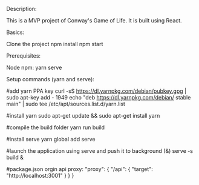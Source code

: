 Description: 

This is a MVP project of Conway's Game of Life. It is built using React. 

Basics:

Clone the project
npm install 
npm start

Prerequisites:

Node
npm:
   yarn
   serve

Setup commands (yarn and serve):

#add yarn PPA key
curl -sS https://dl.yarnpkg.com/debian/pubkey.gpg | sudo apt-key add -
 1949  echo "deb https://dl.yarnpkg.com/debian/ stable main" | sudo tee /etc/apt/sources.list.d/yarn.list

#install yarn
sudo apt-get update && sudo apt-get install yarn

#compile the build folder 
yarn run build

#install serve
yarn global add serve

#launch the application using serve and push it to background (&)
serve -s build &

#package.json orgin api proxy:
  "proxy": {
    "/api": {
      "target": "http://localhost:3001"
    }
  }
}